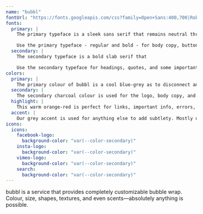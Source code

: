 ```yaml
---
name: "bubbl"
fontUrl: "https://fonts.googleapis.com/css?family=Open+Sans:400,700|Roboto+Slab:700"
fonts:
  primary: |
    The primary typeface is a sleek sans serif that remains neutral throughout the entire site.

    Use the primary typeface - regular and bold - for body copy, buttons, blockquotes, and anything else.
  secondary: |
    The secondary typeface is a bold slab serif that

    Use the secondary typeface for headings, quotes, and some important notices.
colors:
  primary: |
    The primary colour of bubbl is a cool blue-grey as to disconnect any idea of "bubble bath". Use for headers, lists, and icons.
  secondary: |
    The secondary charcoal colour is used for the logo, body copy, and blockquotes. It's close enough to black to be the default text colour.
  highlight: |
    This warm orange-red is perfect for links, important info, errors, and notices as it catches one's attention. It contrasts well with the other colours.
  accent: |
    Our grey accent is used for anything else to add subtlety. Mostly used as a hover colour and the background when highlighting text.
icons:
  icons:
    facebook-logo:
      background-color: "var(--color-secondary)"
    insta-logo:
      background-color: "var(--color-secondary)"
    vimeo-logo:
      background-color: "var(--color-secondary)"
    search:
      background-color: "var(--color-secondary)"
---
```


bubbl is a service that provides completely customizable bubble wrap. Colour, size, shapes, textures, and even scents—absolutely anything is possible.
